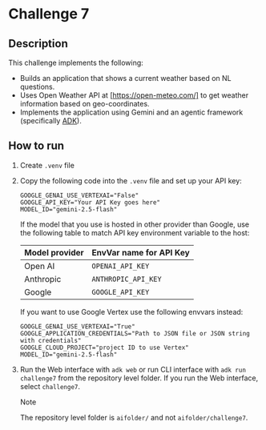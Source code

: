 # Challenge 7

## Description

This challenge implements the following:

* Builds an application that shows a current weather based on NL questions.
* Uses Open Weather API at [https://open-meteo.com/] to get weather information based on geo-coordinates.
* Implements the application using Gemini and an agentic framework (specifically [ADK](https://google.github.io/adk-docs/)).

## How to run

1. Create `.venv` file
1. Copy the following code into the `.venv` file and set up your API key:

   ```text
   GOOGLE_GENAI_USE_VERTEXAI="False"
   GOOGLE_API_KEY="Your API Key goes here"
   MODEL_ID="gemini-2.5-flash"
   ```

   If the model that you use is hosted in other provider than Google, use the following table to match API key environment variable to the host:

   | Model provider | EnvVar name for API Key |
   |---|---|
   | Open AI | `OPENAI_API_KEY` |
   | Anthropic | `ANTHROPIC_API_KEY` |
   | Google | `GOOGLE_API_KEY` |

   If you want to use Google Vertex use the following envvars instead:

   ```text
   GOOGLE_GENAI_USE_VERTEXAI="True"
   GOOGLE_APPLICATION_CREDENTIALS="Path to JSON file or JSON string with credentials"
   GOOGLE_CLOUD_PROJECT="project ID to use Vertex"
   MODEL_ID="gemini-2.5-flash"
   ```

1. Run the Web interface with `adk web` or run CLI interface with `adk run challenge7` from the repository level folder.
   If you run the Web interface, select `challenge7`.
   > [!NOTE]
   > The repository level folder is `aifolder/` and not `aifolder/challenge7`.

